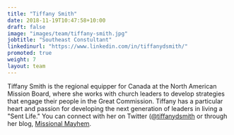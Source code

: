 ```yaml
---
title: "Tiffany Smith"
date: 2018-11-19T10:47:58+10:00
draft: false
image: "images/team/tiffany-smith.jpg"
jobtitle: "Southeast Constultant"
linkedinurl: "https://www.linkedin.com/in/tiffanydsmith/"
promoted: true
weight: 7
layout: team
---
```


Tiffany Smith is the regional equipper for Canada at the North American Mission Board, where she works with church leaders to develop strategies that engage their people in the Great Commission. Tiffany has a particular heart and passion for developing the next generation of leaders in living a "Sent Life." You can connect with her on Twitter ([@tiffanydsmith](https://twitter.com/tiffanydsmith) or through her blog, [Missional Mayhem](https://missionalmayhem.com/about/).